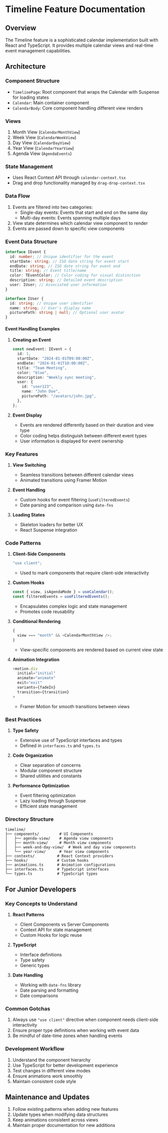 # Timeline Feature Documentation

## Overview

The Timeline feature is a sophisticated calendar implementation built with React and TypeScript. It provides multiple calendar views and real-time event management capabilities.

## Architecture

### Component Structure

- `TimelinePage`: Root component that wraps the Calendar with Suspense for loading states
- `Calendar`: Main container component
- `CalendarBody`: Core component handling different view renders

### Views

1. Month View (`CalendarMonthView`)
2. Week View (`CalendarWeekView`)
3. Day View (`CalendarDayView`)
4. Year View (`CalendarYearView`)
5. Agenda View (`AgendaEvents`)

### State Management

- Uses React Context API through `calendar-context.tsx`
- Drag and drop functionality managed by `drag-drop-context.tsx`

### Data Flow

1. Events are filtered into two categories:
   - Single-day events: Events that start and end on the same day
   - Multi-day events: Events spanning multiple days
2. View state determines which calendar view component to render
3. Events are passed down to specific view components

### Event Data Structure

```typescript
interface IEvent {
  id: number; // Unique identifier for the event
  startDate: string; // ISO date string for event start
  endDate: string; // ISO date string for event end
  title: string; // Event title/name
  color: TEventColor; // Color coding for visual distinction
  description: string; // Detailed event description
  user: IUser; // Associated user information
}

interface IUser {
  id: string; // Unique user identifier
  name: string; // User's display name
  picturePath: string | null; // Optional user avatar
}
```

#### Event Handling Examples

1. **Creating an Event**

   ```typescript
   const newEvent: IEvent = {
     id: 1,
     startDate: "2024-01-01T09:00:00Z",
     endDate: "2024-01-01T10:00:00Z",
     title: "Team Meeting",
     color: "blue",
     description: "Weekly sync meeting",
     user: {
       id: "user123",
       name: "John Doe",
       picturePath: "/avatars/john.jpg",
     },
   };
   ```

2. **Event Display**
   - Events are rendered differently based on their duration and view type
   - Color coding helps distinguish between different event types
   - User information is displayed for event ownership

### Key Features

1. **View Switching**

   - Seamless transitions between different calendar views
   - Animated transitions using Framer Motion

2. **Event Handling**

   - Custom hooks for event filtering (`useFilteredEvents`)
   - Date parsing and comparison using `date-fns`

3. **Loading States**
   - Skeleton loaders for better UX
   - React Suspense integration

### Code Patterns

1. **Client-Side Components**

   ```typescript
   "use client";
   ```

   - Used to mark components that require client-side interactivity

2. **Custom Hooks**

   ```typescript
   const { view, isAgendaMode } = useCalendar();
   const filteredEvents = useFilteredEvents();
   ```

   - Encapsulates complex logic and state management
   - Promotes code reusability

3. **Conditional Rendering**

   ```typescript
   {
     view === "month" && <CalendarMonthView />;
   }
   ```

   - View-specific components are rendered based on current view state

4. **Animation Integration**
   ```typescript
   <motion.div
     initial="initial"
     animate="animate"
     exit="exit"
     variants={fadeIn}
     transition={transition}
   >
   ```
   - Framer Motion for smooth transitions between views

### Best Practices

1. **Type Safety**

   - Extensive use of TypeScript interfaces and types
   - Defined in `interfaces.ts` and `types.ts`

2. **Code Organization**

   - Clear separation of concerns
   - Modular component structure
   - Shared utilities and constants

3. **Performance Optimization**
   - Event filtering optimization
   - Lazy loading through Suspense
   - Efficient state management

### Directory Structure

```
timeline/
├── components/         # UI Components
│   ├── agenda-view/    # Agenda view components
│   ├── month-view/     # Month view components
│   ├── week-and-day-view/  # Week and day view components
│   └── year-view/      # Year view components
├── contexts/          # React Context providers
├── hooks/             # Custom hooks
├── animations.ts      # Animation configurations
├── interfaces.ts      # TypeScript interfaces
└── types.ts           # TypeScript types
```

## For Junior Developers

### Key Concepts to Understand

1. **React Patterns**

   - Client Components vs Server Components
   - Context API for state management
   - Custom Hooks for logic reuse

2. **TypeScript**

   - Interface definitions
   - Type safety
   - Generic types

3. **Date Handling**
   - Working with `date-fns` library
   - Date parsing and formatting
   - Date comparisons

### Common Gotchas

1. Always use `"use client"` directive when component needs client-side interactivity
2. Ensure proper type definitions when working with event data
3. Be mindful of date-time zones when handling events

### Development Workflow

1. Understand the component hierarchy
2. Use TypeScript for better development experience
3. Test changes in different view modes
4. Ensure animations work smoothly
5. Maintain consistent code style

## Maintenance and Updates

1. Follow existing patterns when adding new features
2. Update types when modifying data structures
3. Keep animations consistent across views
4. Maintain proper documentation for new additions

